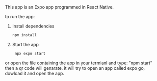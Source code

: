 

This app is an Expo app programmed in React Native.

to run the app:

1. Install dependencies

   ```bash
   npm install
   ```

2. Start the app

   ```bash
    npx expo start
   ```
or open the file containing the app in your termianl and type:
"npm start"
then a qr code will genarate. it will try to open an app called expo go, dowload it and open the app.

